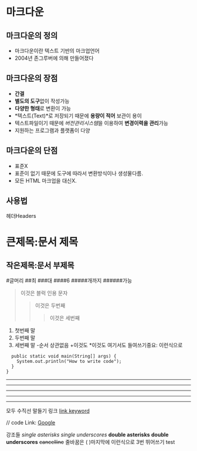 # 마크다운
## 마크다운의 정의
-  마크다운이란 텍스트 기반의 마크업언어
-  2004년 존그루버에 의해 만들어졌다
## 마크다운의 장점
-  **간결**
-  **별도의 도구**없이 작성가능
-  **다양한 형태**로 변환이 가능
-  *텍스트(Text)*로 저장되기 때문에 **용량이 적어** 보관이 용이
-  텍스트파일이기 때문에 *버전관리시스템*을 이용하여 **변경이력을 관리**가능
-  지원하는 프로그램과 플랫폼이 다양
## 마크다운의 단점
- 표준X
- 표준이 없기 때문에 도구에 따라서 변환방식이나 생성물다름.
- 모든 HTML 마크업을 대신X.
## 사용법
헤더Headers

큰제목:문서 제목
==========
작은제목:문서 부제목
------------
#글머리
##최
###대
####6
#####개까지
######가능
> 이것은 블럭 인용 문자
> > 이것은 두번째
> > > 이것은 세번째
1. 첫번째 말
2. 두번째 말
3. 세번째 말
-순서 상관없음
    +이것도
        *이것도
여기서도 들여쓰기중요:
    이런식으로
```public class BootSpringBootApplication {
  public static void main(String[] args) {
    System.out.println("How to write code");
  }
}
```
***
* * *
*****
- - -
---------------------------------------
모두 수직선 말들기
링크
[link keyword][id]

[id]: URL "Optional Title here"

// code
Link: [Google][googlelink]

[googlelink]: https://google.com "Go google"
강조들
*single asterisks*
_single underscores_
**double asterisks**
__double underscores__
~~cancelline~~
줄바꿈은 (   )마지막에 이런식으로 3번 뛰어쓰기
test
